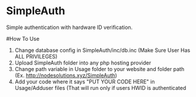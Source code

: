 # SimpleAuth
Simple authentication with hardware ID verification. 

#How To Use
1. Change database config in SimpleAuth/inc/db.inc (Make Sure User Has ALL PRIVILEGES)
2. Upload SimpleAuth folder into any php hosting provider
3. Change path variable in Usage folder to your website and folder path (Ex. http://nodesolutions.xyz/SimpleAuth)
4. Add your code where it says "PUT YOUR CODE HERE" in Usage/Adduser files (That will run only if users HWID is authenticated
